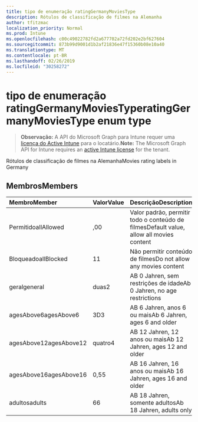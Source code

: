 ```yaml
---
title: tipo de enumeração ratingGermanyMoviesType
description: Rótulos de classificação de filmes na Alemanha
author: tfitzmac
localization_priority: Normal
ms.prod: Intune
ms.openlocfilehash: c00c49022782fd2a677702a72fd202e2bf627604
ms.sourcegitcommit: 873b99d9001d1b2af21836e47f15360b08e10a40
ms.translationtype: MT
ms.contentlocale: pt-BR
ms.lasthandoff: 02/26/2019
ms.locfileid: "30258272"
---
```

# <a name="ratinggermanymoviestype-enum-type"></a><span data-ttu-id="71e6f-103">tipo de enumeração ratingGermanyMoviesType</span><span class="sxs-lookup"><span data-stu-id="71e6f-103">ratingGermanyMoviesType enum type</span></span>

> <span data-ttu-id="71e6f-104">**Observação:** A API do Microsoft Graph para Intune requer uma [licença do Active Intune](https://go.microsoft.com/fwlink/?linkid=839381) para o locatário.</span><span class="sxs-lookup"><span data-stu-id="71e6f-104">**Note:** The Microsoft Graph API for Intune requires an [active Intune license](https://go.microsoft.com/fwlink/?linkid=839381) for the tenant.</span></span>

<span data-ttu-id="71e6f-105">Rótulos de classificação de filmes na Alemanha</span><span class="sxs-lookup"><span data-stu-id="71e6f-105">Movies rating labels in Germany</span></span>

## <a name="members"></a><span data-ttu-id="71e6f-106">Membros</span><span class="sxs-lookup"><span data-stu-id="71e6f-106">Members</span></span>
|<span data-ttu-id="71e6f-107">Membro</span><span class="sxs-lookup"><span data-stu-id="71e6f-107">Member</span></span>|<span data-ttu-id="71e6f-108">Valor</span><span class="sxs-lookup"><span data-stu-id="71e6f-108">Value</span></span>|<span data-ttu-id="71e6f-109">Descrição</span><span class="sxs-lookup"><span data-stu-id="71e6f-109">Description</span></span>|
|:---|:---|:---|
|<span data-ttu-id="71e6f-110">Permitido</span><span class="sxs-lookup"><span data-stu-id="71e6f-110">allAllowed</span></span>|<span data-ttu-id="71e6f-111">,0</span><span class="sxs-lookup"><span data-stu-id="71e6f-111">0</span></span>|<span data-ttu-id="71e6f-112">Valor padrão, permitir todo o conteúdo de filmes</span><span class="sxs-lookup"><span data-stu-id="71e6f-112">Default value, allow all movies content</span></span>|
|<span data-ttu-id="71e6f-113">Bloqueado</span><span class="sxs-lookup"><span data-stu-id="71e6f-113">allBlocked</span></span>|<span data-ttu-id="71e6f-114">1</span><span class="sxs-lookup"><span data-stu-id="71e6f-114">1</span></span>|<span data-ttu-id="71e6f-115">Não permitir conteúdo de filmes</span><span class="sxs-lookup"><span data-stu-id="71e6f-115">Do not allow any movies content</span></span>|
|<span data-ttu-id="71e6f-116">geral</span><span class="sxs-lookup"><span data-stu-id="71e6f-116">general</span></span>|<span data-ttu-id="71e6f-117">duas</span><span class="sxs-lookup"><span data-stu-id="71e6f-117">2</span></span>|<span data-ttu-id="71e6f-118">AB 0 Jahren, sem restrições de idade</span><span class="sxs-lookup"><span data-stu-id="71e6f-118">Ab 0 Jahren, no age restrictions</span></span>|
|<span data-ttu-id="71e6f-119">agesAbove6</span><span class="sxs-lookup"><span data-stu-id="71e6f-119">agesAbove6</span></span>|<span data-ttu-id="71e6f-120">3D</span><span class="sxs-lookup"><span data-stu-id="71e6f-120">3</span></span>|<span data-ttu-id="71e6f-121">AB 6 Jahren, anos 6 ou mais</span><span class="sxs-lookup"><span data-stu-id="71e6f-121">Ab 6 Jahren, ages 6 and older</span></span>|
|<span data-ttu-id="71e6f-122">agesAbove12</span><span class="sxs-lookup"><span data-stu-id="71e6f-122">agesAbove12</span></span>|<span data-ttu-id="71e6f-123">quatro</span><span class="sxs-lookup"><span data-stu-id="71e6f-123">4</span></span>|<span data-ttu-id="71e6f-124">AB 12 Jahren, 12 anos ou mais</span><span class="sxs-lookup"><span data-stu-id="71e6f-124">Ab 12 Jahren, ages 12 and older</span></span>|
|<span data-ttu-id="71e6f-125">agesAbove16</span><span class="sxs-lookup"><span data-stu-id="71e6f-125">agesAbove16</span></span>|<span data-ttu-id="71e6f-126">0,5</span><span class="sxs-lookup"><span data-stu-id="71e6f-126">5</span></span>|<span data-ttu-id="71e6f-127">AB 16 Jahren, 16 anos ou mais</span><span class="sxs-lookup"><span data-stu-id="71e6f-127">Ab 16 Jahren, ages 16 and older</span></span>|
|<span data-ttu-id="71e6f-128">adultos</span><span class="sxs-lookup"><span data-stu-id="71e6f-128">adults</span></span>|<span data-ttu-id="71e6f-129">6</span><span class="sxs-lookup"><span data-stu-id="71e6f-129">6</span></span>|<span data-ttu-id="71e6f-130">AB 18 Jahren, somente adultos</span><span class="sxs-lookup"><span data-stu-id="71e6f-130">Ab 18 Jahren, adults only</span></span>|



